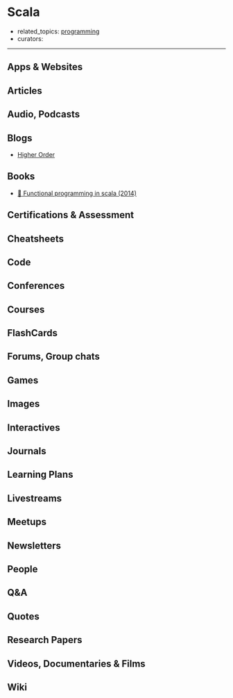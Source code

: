 # Scala

- related_topics: [programming](programming.md)
- curators:

------

## Apps & Websites

## Articles

## Audio, Podcasts

## Blogs

- [Higher Order](http://blog.higher-order.com/)

## Books

- [📕 Functional programming in scala (2014)](https://www.manning.com/books/functional-programming-in-scala)

## Certifications & Assessment

## Cheatsheets

## Code

## Conferences

## Courses

## FlashCards

## Forums, Group chats

## Games

## Images

## Interactives

## Journals

## Learning Plans

## Livestreams

## Meetups

## Newsletters

## People

## Q&A

## Quotes

## Research Papers

## Videos, Documentaries & Films

## Wiki
